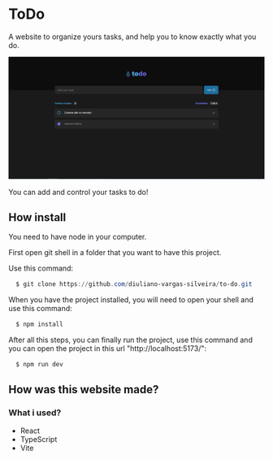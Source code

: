 # ToDo

A website to organize yours tasks, and help you to know exactly what you do.

![ToDo WebSite image, an logo with a rocket and name of the site, a search bar with one placeholder written "Add new Task", next to search bar have a blue button for add a new task in list ](image.png)

You can add and control your tasks to do!

## How install

You need to have node in your computer.

First open git shell in a folder that you want to have this project.

Use this command:

```powershell
  $ git clone https://github.com/diuliano-vargas-silveira/to-do.git
```

When you have the project installed, you will need to open your shell and use this command:

```powershell
  $ npm install
```

After all this steps, you can finally run the project, use this command and you can open the project in this url "http://localhost:5173/":

```powershell
  $ npm run dev
```

## How was this website made?

### What i used?

- React
- TypeScript
- Vite

